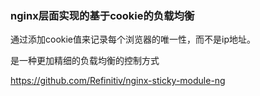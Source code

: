 ### nginx层面实现的基于cookie的负载均衡



通过添加cookie值来记录每个浏览器的唯一性，而不是ip地址。

是一种更加精细的负载均衡的控制方式



https://github.com/Refinitiv/nginx-sticky-module-ng

